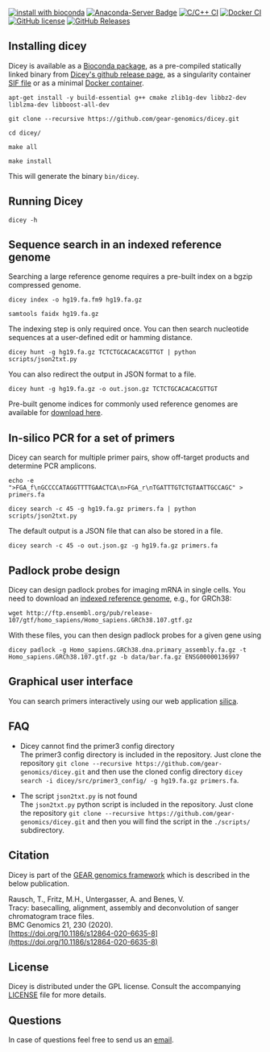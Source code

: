 [![install with bioconda](https://img.shields.io/badge/install%20with-bioconda-brightgreen.svg?style=flat-square)](http://bioconda.github.io/recipes/dicey/README.html)
[![Anaconda-Server Badge](https://anaconda.org/bioconda/dicey/badges/downloads.svg)](https://anaconda.org/bioconda/dicey)
[![C/C++ CI](https://github.com/gear-genomics/dicey/workflows/C/C++%20CI/badge.svg)](https://github.com/gear-genomics/dicey/actions)
[![Docker CI](https://github.com/gear-genomics/dicey/workflows/Docker%20CI/badge.svg)](https://hub.docker.com/r/geargenomics/dicey/)
[![GitHub license](https://img.shields.io/badge/License-GPLv3-blue.svg)](https://github.com/gear-genomics/dicey/blob/master/LICENSE)
[![GitHub Releases](https://img.shields.io/github/release/gear-genomics/dicey.svg)](https://github.com/gear-genomics/dicey/releases)

## Installing dicey

Dicey is available as a [Bioconda package](https://anaconda.org/bioconda/dicey), as a pre-compiled statically linked binary from [Dicey's github release page](https://github.com/gear-genomics/dicey/releases), as a singularity container [SIF file](https://github.com/gear-genomics/dicey/releases) or as a minimal [Docker container](https://hub.docker.com/r/geargenomics/dicey/).

`apt-get install -y build-essential g++ cmake zlib1g-dev libbz2-dev liblzma-dev libboost-all-dev`

`git clone --recursive https://github.com/gear-genomics/dicey.git`

`cd dicey/`

`make all`

`make install`

This will generate the binary `bin/dicey`.


## Running Dicey

`dicey -h`

## Sequence search in an indexed reference genome

Searching a large reference genome requires a pre-built index on a bgzip compressed genome.

`dicey index -o hg19.fa.fm9 hg19.fa.gz`

`samtools faidx hg19.fa.gz`

The indexing step is only required once. You can then search nucleotide sequences at a user-defined edit or hamming distance.

`dicey hunt -g hg19.fa.gz TCTCTGCACACACGTTGT | python scripts/json2txt.py`

You can also redirect the output in JSON format to a file.

`dicey hunt -g hg19.fa.gz -o out.json.gz TCTCTGCACACACGTTGT`

Pre-built genome indices for commonly used reference genomes are available for [download here](https://gear.embl.de/data/tracy/).


## In-silico PCR for a set of primers

Dicey can search for multiple primer pairs, show off-target products and determine PCR amplicons.

`echo -e ">FGA_f\nGCCCCATAGGTTTTGAACTCA\n>FGA_r\nTGATTTGTCTGTAATTGCCAGC" > primers.fa`

`dicey search -c 45 -g hg19.fa.gz primers.fa | python scripts/json2txt.py`

The default output is a JSON file that can also be stored in a file.

`dicey search -c 45 -o out.json.gz -g hg19.fa.gz primers.fa`


## Padlock probe design

Dicey can design padlock probes for imaging mRNA in single cells. You need to download an [indexed reference genome](https://gear.embl.de/data/tracy/), e.g., for GRCh38:

`wget http://ftp.ensembl.org/pub/release-107/gtf/homo_sapiens/Homo_sapiens.GRCh38.107.gtf.gz`

With these files, you can then design padlock probes for a given gene using

`dicey padlock -g Homo_sapiens.GRCh38.dna.primary_assembly.fa.gz -t Homo_sapiens.GRCh38.107.gtf.gz -b data/bar.fa.gz ENSG00000136997`


## Graphical user interface

You can search primers interactively using our web application [silica](https://www.gear-genomics.com/silica/).


## FAQ

* Dicey cannot find the primer3 config directory    
The primer3 config directory is included in the repository. Just clone the repository `git clone --recursive https://github.com/gear-genomics/dicey.git` and then use the cloned config directory `dicey search -i dicey/src/primer3_config/ -g hg19.fa.gz primers.fa`.

* The script `json2txt.py` is not found     
The `json2txt.py` python script is included in the repository. Just clone the repository `git clone --recursive https://github.com/gear-genomics/dicey.git` and then you will find the script in the `./scripts/` subdirectory.


## Citation

Dicey is part of the [GEAR genomics framework](https://www.gear-genomics.com) which is described in the below publication.

Rausch, T., Fritz, M.H., Untergasser, A. and Benes, V.         
Tracy: basecalling, alignment, assembly and deconvolution of sanger chromatogram trace files.             
BMC Genomics 21, 230 (2020).             
[https://doi.org/10.1186/s12864-020-6635-8](https://doi.org/10.1186/s12864-020-6635-8)


## License

Dicey is distributed under the GPL license. Consult the accompanying [LICENSE](https://github.com/gear-genomics/dicey/blob/master/LICENSE) file for more details.


## Questions

In case of questions feel free to send us an [email](https://www-db.embl.de/EMBLPersonGroup-PersonPicture/MailForm/?recipient=ggenomics).
